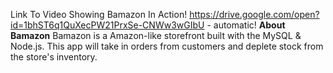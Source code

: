 Link To Video Showing Bamazon In Action! https://drive.google.com/open?id=1bhST6q1QuXecPW21PrxSe-CNWw3wGIbU - automatic!
**About Bamazon**
Bamazon is a Amazon-like storefront built with the MySQL & Node.js. This app will take in orders from customers and deplete stock from the store's inventory. 
